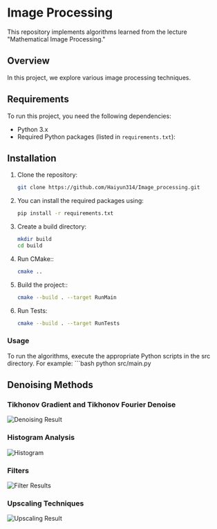 # Image Processing

This repository implements algorithms learned from the lecture "Mathematical Image Processing."

## Overview

In this project, we explore various image processing techniques.


## Requirements

To run this project, you need the following dependencies:

- Python 3.x
- Required Python packages (listed in `requirements.txt`):


## Installation

1. Clone the repository:
   ```bash
   git clone https://github.com/Haiyun314/Image_processing.git

2. You can install the required packages using:
    ```bash
    pip install -r requirements.txt

3. Create a build directory:
    ```bash
    mkdir build
    cd build
4. Run CMake::
    ```bash
    cmake ..

4. Build the project::
    ```bash
    cmake --build . --target RunMain

4. Run Tests:
    ```bash
    cmake --build . --target RunTests

### Usage
To run the algorithms, execute the appropriate Python scripts in the src directory. For example:
    ```bash
    python src/main.py

## Denoising Methods

### Tikhonov Gradient and Tikhonov Fourier Denoise

![Denoising Result](./results/denoising.png)

### Histogram Analysis

![Histogram](./results/histogram.png)

### Filters

![Filter Results](./results/filters.png)

### Upscaling Techniques

![Upscaling Result](./results/upscaling.png)
